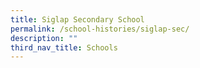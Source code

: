 ```yaml
---
title: Siglap Secondary School
permalink: /school-histories/siglap-sec/
description: ""
third_nav_title: Schools
---
```



